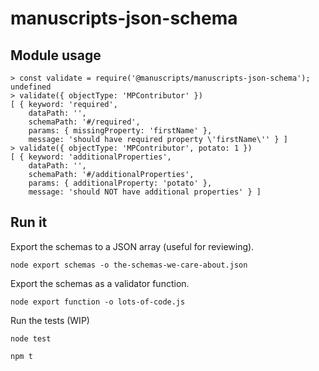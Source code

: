 # manuscripts-json-schema

## Module usage

```
> const validate = require('@manuscripts/manuscripts-json-schema');
undefined
> validate({ objectType: 'MPContributor' })
[ { keyword: 'required',
    dataPath: '',
    schemaPath: '#/required',
    params: { missingProperty: 'firstName' },
    message: 'should have required property \'firstName\'' } ]
> validate({ objectType: 'MPContributor', potato: 1 })
[ { keyword: 'additionalProperties',
    dataPath: '',
    schemaPath: '#/additionalProperties',
    params: { additionalProperty: 'potato' },
    message: 'should NOT have additional properties' } ]
```

## Run it

Export the schemas to a JSON array (useful for reviewing).
```
node export schemas -o the-schemas-we-care-about.json
```

Export the schemas as a validator function.
```
node export function -o lots-of-code.js
```

Run the tests (WIP)
```
node test
```

```
npm t
```
